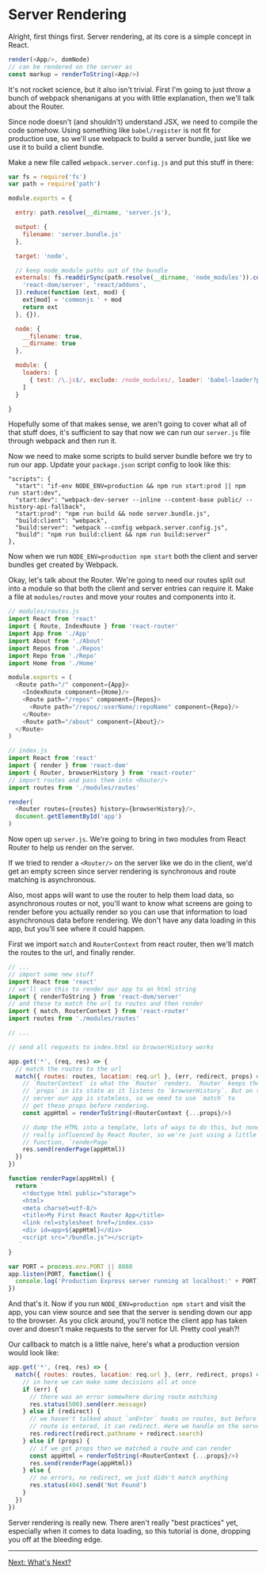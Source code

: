 # Server Rendering

Alright, first things first. Server rendering, at its core is a simple
concept in React.

```js
render(<App/>, domNode)
// can be rendered on the server as
const markup = renderToString(<App/>)
```

It's not rocket science, but it also isn't trivial. First I'm going to
just throw a bunch of webpack shenanigans at you with little
explanation, then we'll talk about the Router.

Since node doesn't (and shouldn't) understand JSX, we need to compile
the code somehow. Using something like `babel/register` is not fit for
production use, so we'll use webpack to build a server bundle, just like
we use it to build a client bundle.

Make a new file called `webpack.server.config.js` and put this stuff in
there:

```js
var fs = require('fs')
var path = require('path')

module.exports = {

  entry: path.resolve(__dirname, 'server.js'),

  output: {
    filename: 'server.bundle.js'
  },

  target: 'node',

  // keep node_module paths out of the bundle
  externals: fs.readdirSync(path.resolve(__dirname, 'node_modules')).concat([
    'react-dom/server', 'react/addons',
  ]).reduce(function (ext, mod) {
    ext[mod] = 'commonjs ' + mod
    return ext
  }, {}),

  node: {
    __filename: true,
    __dirname: true
  },

  module: {
    loaders: [
      { test: /\.js$/, exclude: /node_modules/, loader: 'babel-loader?presets[]=env&presets[]=react' }
    ]
  }

}
```

Hopefully some of that makes sense, we aren't going to cover what all of
that stuff does, it's sufficient to say that now we can run our
`server.js` file through webpack and then run it.

Now we need to make some scripts to build server bundle before we try to
run our app.  Update your `package.json` script config to look like
this:

```
"scripts": {
  "start": "if-env NODE_ENV=production && npm run start:prod || npm run start:dev",
  "start:dev": "webpack-dev-server --inline --content-base public/ --history-api-fallback",
  "start:prod": "npm run build && node server.bundle.js",
  "build:client": "webpack",
  "build:server": "webpack --config webpack.server.config.js",
  "build": "npm run build:client && npm run build:server"
},
```

Now when we run `NODE_ENV=production npm start` both the client and
server bundles get created by Webpack.

Okay, let's talk about the Router. We're going to need our routes split
out into a module so that both the client and server entries can require
it. Make a file at `modules/routes` and move your routes and components
into it.

```js
// modules/routes.js
import React from 'react'
import { Route, IndexRoute } from 'react-router'
import App from './App'
import About from './About'
import Repos from './Repos'
import Repo from './Repo'
import Home from './Home'

module.exports = (
  <Route path="/" component={App}>
    <IndexRoute component={Home}/>
    <Route path="/repos" component={Repos}>
      <Route path="/repos/:userName/:repoName" component={Repo}/>
    </Route>
    <Route path="/about" component={About}/>
  </Route>
)
```

```js
// index.js
import React from 'react'
import { render } from 'react-dom'
import { Router, browserHistory } from 'react-router'
// import routes and pass them into <Router/>
import routes from './modules/routes'

render(
  <Router routes={routes} history={browserHistory}/>,
  document.getElementById('app')
)
```

Now open up `server.js`. We're going to bring in two modules from React
Router to help us render on the server.

If we tried to render a `<Router/>` on the server like we do in the
client, we'd get an empty screen since server rendering is synchronous
and route matching is asynchronous.

Also, most apps will want to use the router to help them load data, so
asynchronous routes or not, you'll want to know what screens are going
to render before you actually render so you can use that information to
load asynchronous data before rendering. We don't have any data loading
in this app, but you'll see where it could happen.

First we import `match` and `RouterContext` from react router, then
we'll match the routes to the url, and finally render.

```js
// ...
// import some new stuff
import React from 'react'
// we'll use this to render our app to an html string
import { renderToString } from 'react-dom/server'
// and these to match the url to routes and then render
import { match, RouterContext } from 'react-router'
import routes from './modules/routes'

// ...

// send all requests to index.html so browserHistory works

app.get('*', (req, res) => {
  // match the routes to the url
  match({ routes: routes, location: req.url }, (err, redirect, props) => {
    // `RouterContext` is what the `Router` renders. `Router` keeps these
    // `props` in its state as it listens to `browserHistory`. But on the
    // server our app is stateless, so we need to use `match` to
    // get these props before rendering.
    const appHtml = renderToString(<RouterContext {...props}/>)

    // dump the HTML into a template, lots of ways to do this, but none are
    // really influenced by React Router, so we're just using a little
    // function, `renderPage`
    res.send(renderPage(appHtml))
  })
})

function renderPage(appHtml) {
  return `
    <!doctype html public="storage">
    <html>
    <meta charset=utf-8/>
    <title>My First React Router App</title>
    <link rel=stylesheet href=/index.css>
    <div id=app>${appHtml}</div>
    <script src="/bundle.js"></script>
   `
}

var PORT = process.env.PORT || 8080
app.listen(PORT, function() {
  console.log('Production Express server running at localhost:' + PORT)
})
```

And that's it. Now if you run `NODE_ENV=production npm start` and visit
the app, you can view source and see that the server is sending down our
app to the browser. As you click around, you'll notice the client app
has taken over and doesn't make requests to the server for UI. Pretty
cool yeah?!


Our callback to match is a little naive, here's what a production
version would look like:

```js
app.get('*', (req, res) => {
  match({ routes: routes, location: req.url }, (err, redirect, props) => {
    // in here we can make some decisions all at once
    if (err) {
      // there was an error somewhere during route matching
      res.status(500).send(err.message)
    } else if (redirect) {
      // we haven't talked about `onEnter` hooks on routes, but before a
      // route is entered, it can redirect. Here we handle on the server.
      res.redirect(redirect.pathname + redirect.search)
    } else if (props) {
      // if we got props then we matched a route and can render
      const appHtml = renderToString(<RouterContext {...props}/>)
      res.send(renderPage(appHtml))
    } else {
      // no errors, no redirect, we just didn't match anything
      res.status(404).send('Not Found')
    }
  })
})
```

Server rendering is really new. There aren't really "best practices"
yet, especially when it comes to data loading, so this tutorial is done,
dropping you off at the bleeding edge.

---

[Next: What's Next?](../14-whats-next/)
